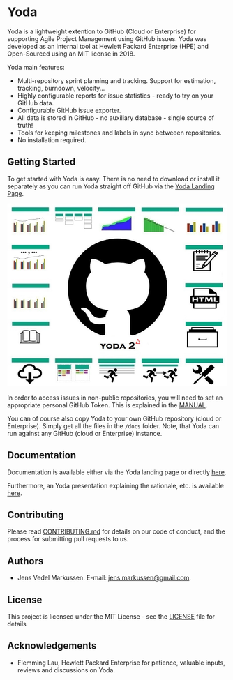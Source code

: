 # Yoda

Yoda is a lightweight extention to GitHub (Cloud or Enterprise) for supporting Agile Project Management using GitHub issues. Yoda was developed as an internal tool at Hewlett Packard Enterprise (HPE) and Open-Sourced using an MIT license in 2018.
 
Yoda main features:
* Multi-repository sprint planning and tracking. Support for estimation, tracking, burndown, velocity...
* Highly configurable reports for issue statistics - ready to try on your GitHub data. 
* Configurable GitHub issue exporter.
* All data is stored in GitHub - no auxiliary database - single source of truth!
* Tools for keeping milestones and labels in sync betweeen repositories.
* No installation required.
 

## Getting Started

To get started with Yoda is easy. There is no need to download or install it separately as you can run Yoda straight off GitHub via the [Yoda Landing Page](https://plan4hub.github.io/yoda/).

![Landing Page Graphics](docs/yoda-landing-page.jpg?raw=true "Yoda Landing Page") 

In order to access issues in non-public repositories, you will need to set an appropriate personal GitHub Token. This is explained in the [MANUAL](docs/MANUAL.md).

You can of course also copy Yoda to your own GitHub repository (cloud or Enterprise). Simply get all the files in the `/docs` folder. Note, that Yoda can run against any GitHub (cloud or Enterprise) instance.


## Documentation

Documentation is available either via the Yoda landing page or directly [here](docs/MANUAL.md).

Furthermore, an Yoda presentation explaining the rationale, etc. is available [here](docs/Yoda-Agile-Project-Management-with-GitHub.pdf).


## Contributing

Please read [CONTRIBUTING.md](CONTRIBUTING.md) for details on our code of conduct, and the process for submitting pull requests to us.


## Authors

* Jens Vedel Markussen. E-mail: jens.markussen@gmail.com.


## License

This project is licensed under the MIT License - see the [LICENSE](LICENSE) file for details


## Acknowledgements

* Flemming Lau, Hewlett Packard Enterprise for patience, valuable inputs, reviews and discussions on Yoda.

